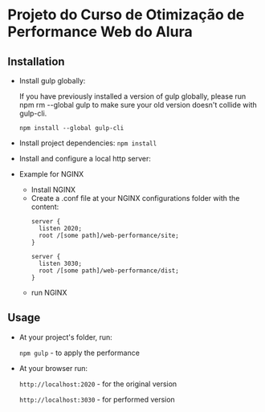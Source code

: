 # Projeto do Curso de Otimização de Performance Web do Alura

## Installation
* Install gulp globally:

  If you have previously installed a version of gulp globally, please run npm rm --global gulp to make sure your old version doesn't collide with gulp-cli.

  `npm install --global gulp-cli`

* Install project dependencies:
  `npm install`

* Install and configure a local http server:

 * Example for NGINX
    * Install NGINX
    * Create a .conf file at your NGINX configurations folder with the content:
      ```
      server {
        listen 2020;
        root /[some path]/web-performance/site;
      }

      server {
        listen 3030;
        root /[some path]/web-performance/dist;
      }
      ```
    * run NGINX
    
## Usage
* At your project's folder, run:

  `npm gulp` - to apply the performance

* At your browser run:

  `http://localhost:2020` - for the original version
  
  `http://localhost:3030` - for performed version
